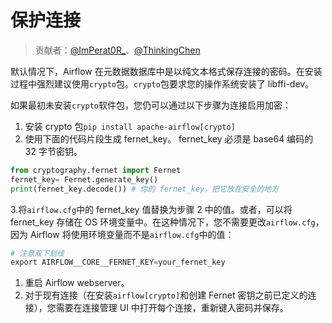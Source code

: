 # 保护连接

> 贡献者：[@ImPerat0R\_](https://github.com/tssujt)、[@ThinkingChen](https://github.com/cdmikechen)

默认情况下，Airflow 在元数据数据库中是以纯文本格式保存连接的密码。在安装过程中强烈建议使用`crypto`包。`crypto`包要求您的操作系统安装了 libffi-dev。

如果最初未安装`crypto`软件包，您仍可以通过以下步骤为连接启用加密：

1. 安装 crypto 包`pip install apache-airflow[crypto]`
2. 使用下面的代码片段生成 fernet_key。 fernet_key 必须是 base64 编码的 32 字节密钥。

```py
from cryptography.fernet import Fernet
fernet_key= Fernet.generate_key()
print(fernet_key.decode()) # 你的 fernet_key，把它放在安全的地方
```

3.将`airflow.cfg`中的 fernet_key 值替换为步骤 2 中的值。或者，可以将 fernet_key 存储在 OS 环境变量中。在这种情况下，您不需要更改`airflow.cfg`，因为 Airflow 将使用环境变量而不是`airflow.cfg`中的值：

```py
# 注意双下划线
export AIRFLOW__CORE__FERNET_KEY=your_fernet_key
```

1. 重启 Airflow webserver。
2. 对于现有连接（在安装`airflow[crypto]`和创建 Fernet 密钥之前已定义的连接），您需要在连接管理 UI 中打开每个连接，重新键入密码并保存。
